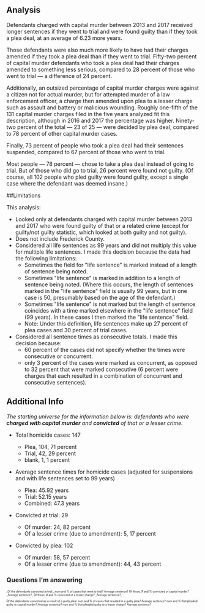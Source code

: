 ## Analysis

Defendants charged with capital murder between 2013 and 2017 received longer sentences if they went to trial and were found guilty than if they took a plea deal, at an average of 6.23 more years.

Those defendants were also much more likely to have had their charges amended if they took a plea deal than if they went to trial. Fifty-two percent of capital murder defendants who took a plea deal had their charges amended to something less serious, compared to 28 percent of those who went to trial — a difference of 24 percent.

Additionally, an outsized percentage of capital murder charges were against a citizen not for actual murder, but for attempted murder of a law enforcement officer, a charge then amended upon plea to a lesser charge such as assault and battery or malicious wounding. Roughly one-fifth of the 131 capital murder charges filed in the five years analyzed fit this description, although in 2016 and 2017 the percentage was higher. Ninety-two percent of the total — 23 of 25 — were decided by plea deal, compared to 78 percent of other capital murder cases.

Finally, 73 percent of people who took a plea deal had their sentences suspended, compared to 67 percent of those who went to trial.

Most people — 78 percent — chose to take a plea deal instead of going to trial. But of those who did go to trial, 26 percent were found not guilty. (Of course, all 102 people who pled guilty were found guilty, except a single case where the defendant was deemed insane.)

##Limitations

This analysis: 
* Looked only at defendants charged with capital murder between 2013 and 2017 who were found guilty of that or a related crime (except for guilty/not guilty statistic, which looked at both guilty and not guilty).
* Does not include Frederick County.
* Considered all life sentences as 99 years and did not multiply this value for multiple life sentences. I made this decision because the data had the following limitations:
  * Sometimes the field for "life sentence" is marked instead of a length of sentence being noted.
  * Sometimes "life sentence" is marked in addition to a length of sentence being noted. (Where this occurs, the length of sentences marked in the "life sentence" field is usually 99 years, but in one case is 50, presumably based on the age of the defendant.)
  * Sometimes "life sentence" is not marked but the length of sentence coincides with a time marked elsewhere in the "life sentence" field (99 years). In these cases I then marked the "life sentence" field.
  * Note: Under this definition, life sentences make up 27 percent of plea cases and 30 percent of trial cases.
* Considered all sentence times as consecutive totals. I made this decision because:
  * 60 percent of the cases did not specify whether the times were consecutive or concurrent.
  * only 3 percent of the cases were marked as concurrent, as opposed to 32 percent that were marked consecutive (6 percent were charges that each resulted in a combination of concurrent and consecutive sentences).
  
## Additional Info

_The starting universe for the information below is: defendants who were **charged with capital murder** and **convicted** of that or a lesser crime._

* Total homicide cases: 147
  * Plea, 104, 71 percent
  * Trial, 42, 29 percent
  * blank, 1, 1 percent

* Average sentence times for homicide cases (adjusted for suspensions and with life sentences set to 99 years)
  * Plea: 45.92 years
  * Trial: 52.15 years
  * Combined: 47.3 years

* Convicted at trial: 29
  * Of murder: 24, 82 percent
  * Of a lesser crime (due to amendment): 5, 17 percent

* Convicted by plea: 102
  * Of murder: 58, 57 percent
  * Of a lesser crime (due to amendment): 44, 43 percent
  

### Questions I'm answering
<span style="font-size: .5em">
_Of the defendants convicted at trial:_
num and % of cases that went to trial? Average sentence?
Of those, # and % convicted of capital murder? _Average sentence?_
Of those, # and % convicted of a lesser charge? _Average sentence?_

_Of the defendants convicted as a result of a guilty plea:_
num and % of cases that resulted in a guilty plea? Average sentence?
num and % that pleaded guilty to capital murder? _Average sentence?_
num and % that pleaded guilty to a lesser charge? _Average sentence?_
</span>